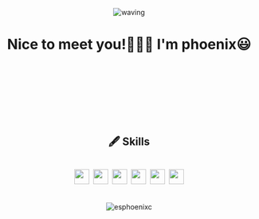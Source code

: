 <div align='center'>
	
![waving](https://capsule-render.vercel.app/api?type=waving&height=200&text=Phoenix&fontAlign=65&fontAlignY=40&color=gradient)
</div>
	
<h1 align='center'>Nice to meet you!🙋🏻‍♂️ I'm phoenix😃</h1>

</br>
</br>

<ul>
<!-- 	<li><h3>👨🏻‍💻 저는 주니어 프론트엔드 개발자 입니다, I'm a junior frontend developer.</h3></li>
	<li><h3>🙃 코딩을 즐기는 개발자 입니다, I'm a developer who enjoys coding.</h3></li>
	<li><h3>🙂 사용자의 편의를 중요시 생각하는 개발자 입니다, I'm a developer who values user convenience.</h3></li> -->
</ul>

</br>
</br>



</br>
</br>

<div align='center'>
	<h2> 🖋 Skills</h2></br>
	<span><img src="https://cdn.jsdelivr.net/gh/devicons/devicon@latest/icons/html5/html5-plain.svg" width="30px"></span>&nbsp;
	<span><img src="https://cdn.jsdelivr.net/gh/devicons/devicon@latest/icons/css3/css3-plain.svg" width="30px"></span>&nbsp;
	<span><img src="https://cdn.jsdelivr.net/gh/devicons/devicon@latest/icons/javascript/javascript-original.svg" width="30px"></span>&nbsp;
	<span><img src="https://cdn.jsdelivr.net/gh/devicons/devicon@latest/icons/react/react-original.svg" width="30px"></span>&nbsp;
	<span><img src="https://cdn.jsdelivr.net/gh/devicons/devicon@latest/icons/typescript/typescript-original.svg" width="30px"></span>&nbsp;
	<span><img src="https://cdn.jsdelivr.net/gh/devicons/devicon@latest/icons/git/git-original.svg" width="30px"></span>
	</br>
</div>

</br>
</br>

<div align='center'><img align="center" src="https://github-readme-stats.vercel.app/api/top-langs?username=esphoenixc&show_icons=true&locale=en&layout=compact" alt="esphoenixc" /></div>
